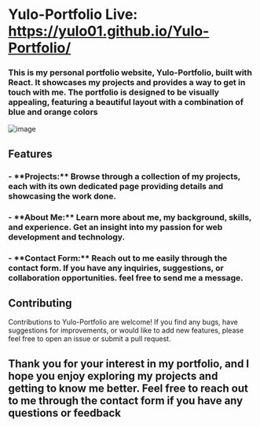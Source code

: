 # Yulo-Portfolio  Live: https://yulo01.github.io/Yulo-Portfolio/

<h3>This is my personal portfolio website, Yulo-Portfolio, built with React. It showcases my projects and provides a way to get in touch with me. The portfolio is designed to be visually appealing, featuring a beautiful layout with a combination of blue and orange colors</h3>

![image](https://github.com/yulo01/Yulo-Portfolio/assets/93291077/31d065aa-289e-4059-aab0-3c9414f6da98)


## Features

<h3>- **Projects:** Browse through a collection of my projects, each with its own dedicated page providing details and showcasing the work done.</h3>

<h3>- **About Me:** Learn more about me, my background, skills, and experience. Get an insight into my passion for web development and technology.</h3>

<h3>- **Contact Form:** Reach out to me easily through the contact form. If you have any inquiries, suggestions, or collaboration opportunities. feel free to send me a message.</h3>



## Contributing

Contributions to Yulo-Portfolio are welcome! If you find any bugs, have suggestions for improvements, or would like to add new features, please feel free to open an issue or submit a pull request.



<h2>Thank you for your interest in my portfolio, and I hope you enjoy exploring my projects and getting to know me better. Feel free to reach out to me through the contact form if you have any questions or feedback<h2>
